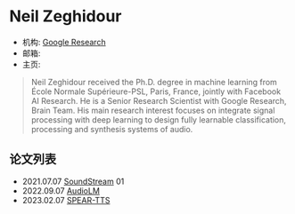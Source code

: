 # Neil Zeghidour

- 机构: [Google Research](../Institutions/Google.md)
- 邮箱:
- 主页:

> Neil Zeghidour received the Ph.D. degree in machine learning from École Normale Supérieure-PSL, Paris, France, jointly with Facebook AI Research. He is a Senior Research Scientist with Google Research, Brain Team. His main research interest focuses on integrate signal processing with deep learning to design fully learnable classification, processing and synthesis systems of audio.

## 论文列表

- 2021.07.07 [SoundStream](../Models/Speech_Neural_Codec/2021.07.07_SoundStream.md) 01
- 2022.09.07 [AudioLM](../Models/Speech_LLM/2022.09.07_AudioLM.md)
- 2023.02.07 [SPEAR-TTS](../Models/Speech_LLM/2023.02.07_SPEAR-TTS.md)
